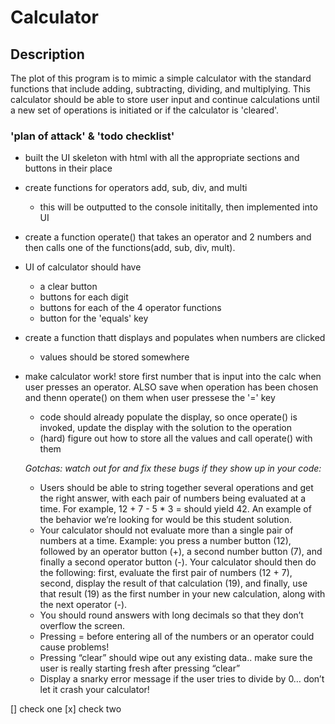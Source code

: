 # Calculator

## Description 
The plot of this program is to mimic a simple calculator with the standard functions that include adding, subtracting, dividing, and multiplying.
This calculator should be able to store user input and continue calculations until a new set of operations is initiated or if the calculator is 'cleared'.

### 'plan of attack' & 'todo checklist'
- built the UI skeleton with html with all the appropriate sections and buttons in their place
- create functions for operators add, sub, div, and multi
  - this will be outputted to the console inititally, then implemented into UI 
- create a function operate() that takes an operator and 2 numbers and then calls one of the functions(add, sub, div, mult). 
- UI of calculator should have
  - a clear button
  - buttons for each digit
  - buttons for each of the 4 operator functions
  - button for the 'equals' key
- create a function thatt displays and populates when numbers are clicked
  - values should be stored somewhere
- make calculator work! store first number that is input into the calc when user presses an operator. ALSO save when operation has been chosen and thenn operate() on them when user pressese the '=' key
  - code should already populate the display, so once operate() is invoked, update the display with the solution to the operation
  - (hard) figure out how to store all the values and call operate() with them

  *Gotchas: watch out for and fix these bugs if they show up in your code:*

    + Users should be able to string together several operations and get the right answer, with each pair of numbers being evaluated at a time. For example, 12 + 7 - 5 * 3 = should yield 42. An example of the behavior we’re looking for would be this student solution.
    + Your calculator should not evaluate more than a single pair of numbers at a time. Example: you press a number button (12), followed by an operator button (+), a second number button (7), and finally a second operator button (-). Your calculator should then do the following: first, evaluate the first pair of numbers (12 + 7), second, display the result of that calculation (19), and finally, use that result (19) as the first number in your new calculation, along with the next operator (-).
    + You should round answers with long decimals so that they don’t overflow the screen.
    + Pressing = before entering all of the numbers or an operator could cause problems!
    + Pressing “clear” should wipe out any existing data.. make sure the user is really starting fresh after pressing “clear”
    + Display a snarky error message if the user tries to divide by 0… don’t let it crash your calculator!


[] check one
[x] check two